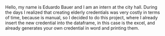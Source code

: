 Hello, my name is Eduardo Bauer and I am an intern at the city hall. During the days I realized that creating elderly credentials was very costly in terms of time, because is manual, so I decided to do this project, where I already insert the new credential into the dataframe, in this case is the excel, and already generates your own credential in word and printing them.
